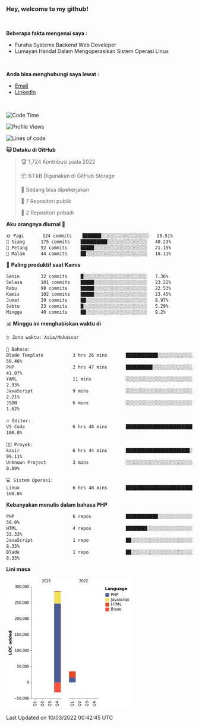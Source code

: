 <h3>Hey, welcome to my github!</h3>

<br>

<p><strong>Beberapa fakta mengenai saya :</strong></p>

<ul>
  <li>Furaha Systems Backend Web Developer</li>
  <li>Lumayan Handal Dalam Mengoperasikan Sistem Operasi Linux</li>
</ul>

<br>

<p><strong>Anda bisa menghubungi saya lewat :</strong></p>

<ul>
  <li><a href="mailto:renaldiapriyanto419@gmail.com">Email</a></li>
  <li><a href="https://www.linkedin.com/in/renaldi-kadang-314314206/">LinkedIn</a></li>
</ul>

<br>

<!--START_SECTION:waka-->
![Code Time](http://img.shields.io/badge/Code%20Time-34%20hrs%2044%20mins-blue)

![Profile Views](http://img.shields.io/badge/Profil%20dilihat-10-blue)

![Lines of code](https://img.shields.io/badge/Sejak%20Hello%20World%20aku%20telah%20menulis-291%20Thousand%20baris%20kode-blue)

**🐱 Dataku di GitHub** 

> 🏆 1,724 Kontribusi pada 2022
 > 
> 📦 6.1 kB Digunakan di GitHub Storage 
 > 
> 💼 Sedang bisa dipekerjakan
 > 
> 📜 7 Repositori publik 
 > 
> 🔑 2 Repositori pribadi  
 > 
**Aku orangnya diurnal 🐤** 

```text
🌞 Pagi       124 commits    ███████░░░░░░░░░░░░░░░░░░   28.51% 
🌆 Siang      175 commits    ██████████░░░░░░░░░░░░░░░   40.23% 
🌃 Petang     92 commits     █████░░░░░░░░░░░░░░░░░░░░   21.15% 
🌙 Malam      44 commits     ██░░░░░░░░░░░░░░░░░░░░░░░   10.11%

```
📅 **Paling produktif saat Kamis** 

```text
Senin        32 commits     █░░░░░░░░░░░░░░░░░░░░░░░░   7.36% 
Selasa       101 commits    █████░░░░░░░░░░░░░░░░░░░░   23.22% 
Rabu         98 commits     █████░░░░░░░░░░░░░░░░░░░░   22.53% 
Kamis        102 commits    █████░░░░░░░░░░░░░░░░░░░░   23.45% 
Jumat        39 commits     ██░░░░░░░░░░░░░░░░░░░░░░░   8.97% 
Sabtu        23 commits     █░░░░░░░░░░░░░░░░░░░░░░░░   5.29% 
Minggu       40 commits     ██░░░░░░░░░░░░░░░░░░░░░░░   9.2%

```


📊 **Minggu ini menghabiskan waktu di** 

```text
⌚︎ Zona waktu: Asia/Makassar

💬 Bahasa: 
Blade Template           3 hrs 26 mins       ████████████░░░░░░░░░░░░░   50.46% 
PHP                      2 hrs 47 mins       ██████████░░░░░░░░░░░░░░░   41.07% 
YAML                     11 mins             ░░░░░░░░░░░░░░░░░░░░░░░░░   2.93% 
JavaScript               9 mins              ░░░░░░░░░░░░░░░░░░░░░░░░░   2.21% 
JSON                     6 mins              ░░░░░░░░░░░░░░░░░░░░░░░░░   1.62%

🔥 Editor: 
VS Code                  6 hrs 48 mins       █████████████████████████   100.0%

🐱‍💻 Proyek: 
kasir                    6 hrs 44 mins       ████████████████████████░   99.11% 
Unknown Project          3 mins              ░░░░░░░░░░░░░░░░░░░░░░░░░   0.89%

💻 Sistem Operasi: 
Linux                    6 hrs 48 mins       █████████████████████████   100.0%

```

**Kebanyakan menulis dalam bahasa PHP** 

```text
PHP                      6 repos             ████████████░░░░░░░░░░░░░   50.0% 
HTML                     4 repos             ████████░░░░░░░░░░░░░░░░░   33.33% 
JavaScript               1 repo              ██░░░░░░░░░░░░░░░░░░░░░░░   8.33% 
Blade                    1 repo              ██░░░░░░░░░░░░░░░░░░░░░░░   8.33%

```


**Lini masa**

![Chart not found](https://raw.githubusercontent.com/Sylent-Sys/Sylent-Sys/main/charts/bar_graph.png) 


 Last Updated on 10/03/2022 00:42:45 UTC
<!--END_SECTION:waka-->
